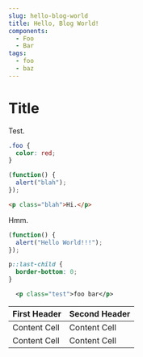 ```yaml
---
slug: hello-blog-world
title: Hello, Blog World!
components:
  - Foo
  - Bar
tags:
  - foo
  - baz
---
```


# Title

Test.

<component :is="components.Foo" />

```css
.foo {
  color: red;
}
```

```js
(function() {
  alert("blah");
});
```

```html
<p class="blah">Hi.</p>
```

<code-pen :preview="true" id="ydVqEW" />

Hmm.

```js
(function() {
  alert("Hello World!!!");
});
```

```css
p::last-child {
  border-bottom: 0;
}
```

```xml
  <p class="test">foo bar</p>
```

| First Header | Second Header |
| ------------ | ------------- |
| Content Cell | Content Cell  |
| Content Cell | Content Cell  |
